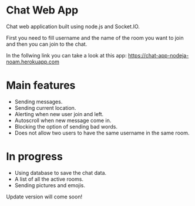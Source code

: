 # Chat Web App
Chat web application built using node.js and Socket.IO.

First you need to fill username and the name of the room you want to join and then you can join to the chat.

In the follwing link you can take a look at this app:
https://chat-app-nodeja-noam.herokuapp.com

# Main features
* Sending messages.
* Sending current location.
* Alerting when new user join and left.
* Autoscroll when new message come in.
* Blocking the option of sending bad words.
* Does not allow two users to have the same username in the same room.

# In progress
* Using database to save the chat data.
* A list of all the active rooms.
* Sending pictures and emojis.

Update version will come soon!
